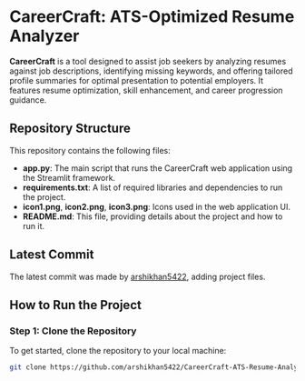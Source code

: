 # CareerCraft: ATS-Optimized Resume Analyzer

**CareerCraft** is a tool designed to assist job seekers by analyzing resumes against job descriptions, identifying missing keywords, and offering tailored profile summaries for optimal presentation to potential employers. It features resume optimization, skill enhancement, and career progression guidance.

## Repository Structure

This repository contains the following files:

- **app.py**: The main script that runs the CareerCraft web application using the Streamlit framework.
- **requirements.txt**: A list of required libraries and dependencies to run the project.
- **icon1.png**, **icon2.png**, **icon3.png**: Icons used in the web application UI.
- **README.md**: This file, providing details about the project and how to run it.

## Latest Commit

The latest commit was made by [arshikhan5422](https://github.com/arshikhan5422), adding project files.

## How to Run the Project

### Step 1: Clone the Repository
To get started, clone the repository to your local machine:
```bash
git clone https://github.com/arshikhan5422/CareerCraft-ATS-Resume-Analyzer.git


